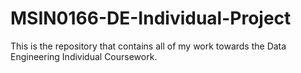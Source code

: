 # MSIN0166-DE-Individual-Project
This is the repository that contains all of my work towards the Data Engineering Individual Coursework.
